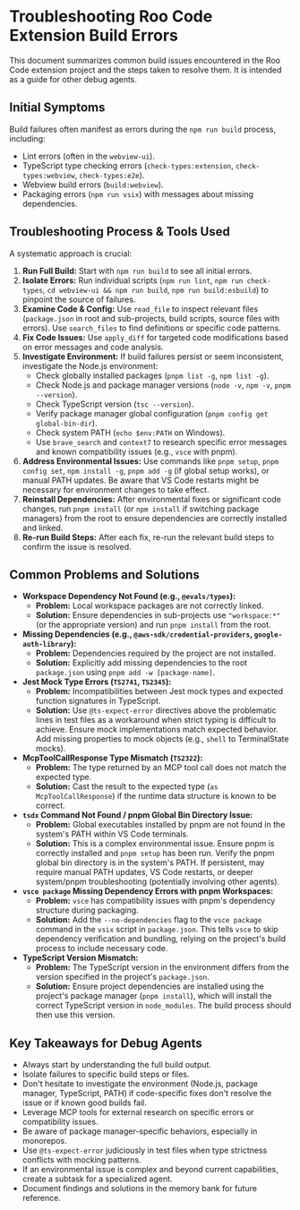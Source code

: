 # Troubleshooting Roo Code Extension Build Errors

This document summarizes common build issues encountered in the Roo Code extension project and the steps taken to resolve them. It is intended as a guide for other debug agents.

## Initial Symptoms

Build failures often manifest as errors during the `npm run build` process, including:

- Lint errors (often in the `webview-ui`).
- TypeScript type checking errors (`check-types:extension`, `check-types:webview`, `check-types:e2e`).
- Webview build errors (`build:webview`).
- Packaging errors (`npm run vsix`) with messages about missing dependencies.

## Troubleshooting Process & Tools Used

A systematic approach is crucial:

1.  **Run Full Build:** Start with `npm run build` to see all initial errors.
2.  **Isolate Errors:** Run individual scripts (`npm run lint`, `npm run check-types`, `cd webview-ui && npm run build`, `npm run build:esbuild`) to pinpoint the source of failures.
3.  **Examine Code & Config:** Use `read_file` to inspect relevant files (`package.json` in root and sub-projects, build scripts, source files with errors). Use `search_files` to find definitions or specific code patterns.
4.  **Fix Code Issues:** Use `apply_diff` for targeted code modifications based on error messages and code analysis.
5.  **Investigate Environment:** If build failures persist or seem inconsistent, investigate the Node.js environment:
    - Check globally installed packages (`pnpm list -g`, `npm list -g`).
    - Check Node.js and package manager versions (`node -v`, `npm -v`, `pnpm --version`).
    - Check TypeScript version (`tsc --version`).
    - Verify package manager global configuration (`pnpm config get global-bin-dir`).
    - Check system PATH (`echo $env:PATH` on Windows).
    - Use `brave_search` and `context7` to research specific error messages and known compatibility issues (e.g., `vsce` with pnpm).
6.  **Address Environmental Issues:** Use commands like `pnpm setup`, `pnpm config set`, `npm install -g`, `pnpm add -g` (if global setup works), or manual PATH updates. Be aware that VS Code restarts might be necessary for environment changes to take effect.
7.  **Reinstall Dependencies:** After environmental fixes or significant code changes, run `pnpm install` (or `npm install` if switching package managers) from the root to ensure dependencies are correctly installed and linked.
8.  **Re-run Build Steps:** After each fix, re-run the relevant build steps to confirm the issue is resolved.

## Common Problems and Solutions

- **Workspace Dependency Not Found (e.g., `@evals/types`):**
    - **Problem:** Local workspace packages are not correctly linked.
    - **Solution:** Ensure dependencies in sub-projects use `"workspace:*"` (or the appropriate version) and run `pnpm install` from the root.
- **Missing Dependencies (e.g., `@aws-sdk/credential-providers`, `google-auth-library`):**
    - **Problem:** Dependencies required by the project are not installed.
    - **Solution:** Explicitly add missing dependencies to the root `package.json` using `pnpm add -w [package-name]`.
- **Jest Mock Type Errors (`TS2741`, `TS2345`):**
    - **Problem:** Incompatibilities between Jest mock types and expected function signatures in TypeScript.
    - **Solution:** Use `@ts-expect-error` directives above the problematic lines in test files as a workaround when strict typing is difficult to achieve. Ensure mock implementations match expected behavior. Add missing properties to mock objects (e.g., `shell` to TerminalState mocks).
- **McpToolCallResponse Type Mismatch (`TS2322`):**
    - **Problem:** The type returned by an MCP tool call does not match the expected type.
    - **Solution:** Cast the result to the expected type (`as McpToolCallResponse`) if the runtime data structure is known to be correct.
- **`tsdx` Command Not Found / pnpm Global Bin Directory Issue:**
    - **Problem:** Global executables installed by pnpm are not found in the system's PATH within VS Code terminals.
    - **Solution:** This is a complex environmental issue. Ensure pnpm is correctly installed and `pnpm setup` has been run. Verify the pnpm global bin directory is in the system's PATH. If persistent, may require manual PATH updates, VS Code restarts, or deeper system/pnpm troubleshooting (potentially involving other agents).
- **`vsce package` Missing Dependency Errors with pnpm Workspaces:**
    - **Problem:** `vsce` has compatibility issues with pnpm's dependency structure during packaging.
    - **Solution:** Add the `--no-dependencies` flag to the `vsce package` command in the `vsix` script in `package.json`. This tells `vsce` to skip dependency verification and bundling, relying on the project's build process to include necessary code.
- **TypeScript Version Mismatch:**
    - **Problem:** The TypeScript version in the environment differs from the version specified in the project's `package.json`.
    - **Solution:** Ensure project dependencies are installed using the project's package manager (`pnpm install`), which will install the correct TypeScript version in `node_modules`. The build process should then use this version.

## Key Takeaways for Debug Agents

- Always start by understanding the full build output.
- Isolate failures to specific build steps or files.
- Don't hesitate to investigate the environment (Node.js, package manager, TypeScript, PATH) if code-specific fixes don't resolve the issue or if known good builds fail.
- Leverage MCP tools for external research on specific errors or compatibility issues.
- Be aware of package manager-specific behaviors, especially in monorepos.
- Use `@ts-expect-error` judiciously in test files when type strictness conflicts with mocking patterns.
- If an environmental issue is complex and beyond current capabilities, create a subtask for a specialized agent.
- Document findings and solutions in the memory bank for future reference.

